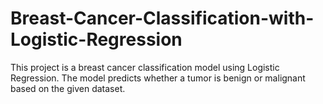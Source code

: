 # Breast-Cancer-Classification-with-Logistic-Regression
 This project is a breast cancer classification model using Logistic Regression. The model predicts whether a tumor is benign or malignant based on the given dataset.
